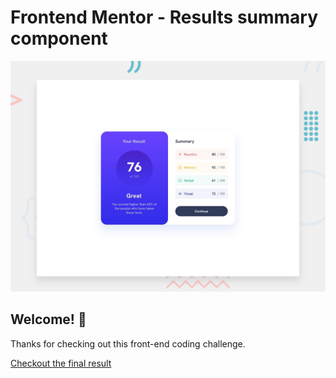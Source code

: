 # Frontend Mentor - Results summary component

![Design preview for the Results summary component coding challenge](./design/desktop-preview.jpg)

## Welcome! 👋

Thanks for checking out this front-end coding challenge.

[Checkout the final result](https://shitij-t.github.io/results-summary-component-main/)
